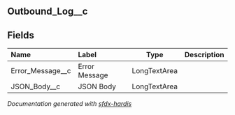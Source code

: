 ## Outbound_Log__c

<!-- Object description -->

## Fields

| Name      | Label | Type | Description |
| :-------- | :---- | :--: | :---------- | 
| Error_Message__c | Error Message | LongTextArea | <!-- --> |
| JSON_Body__c | JSON Body | LongTextArea | <!-- --> |




_Documentation generated with [sfdx-hardis](https://sfdx-hardis.cloudity.com)_
